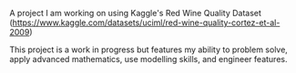 A project I am working on using Kaggle's Red Wine Quality Dataset (https://www.kaggle.com/datasets/uciml/red-wine-quality-cortez-et-al-2009)

This project is a work in progress but features my ability to problem solve, apply advanced mathematics, use modelling skills, and engineer features.
